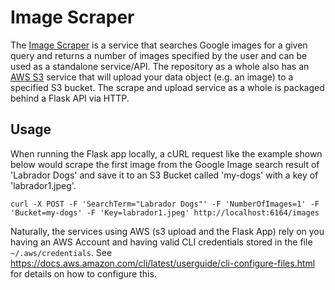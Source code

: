 # Image Scraper
The [Image Scraper](src/scraper/image_scraper.py) is a service that searches Google
 images for a given query and returns a number of images specified by the user and
 can be used as a standalone service/API.
 The repository as a whole also has an [AWS S3](src/aws/s3_service.py) service that will
 upload your data object (e.g. an image) to a specified S3 bucket. The scrape and upload
 service as a whole is packaged behind a Flask API via HTTP. 
 
 ## Usage
 When running the Flask app locally, a cURL request like the example shown below 
 would scrape the first image from the Google Image search result of 'Labrador Dogs'
 and save it to an S3 Bucket called 'my-dogs' with a key of 'labrador1.jpeg'.
```
curl -X POST -F 'SearchTerm="Labrador Dogs"' -F 'NumberOfImages=1' -F 'Bucket=my-dogs' -F 'Key=labrador1.jpeg' http://localhost:6164/images
```

Naturally, the services using AWS (s3 upload and the Flask App) rely on you having 
an AWS Account and having valid CLI credentials stored in the file `~/.aws/credentials`. 
See https://docs.aws.amazon.com/cli/latest/userguide/cli-configure-files.html for 
details on how to configure this.
